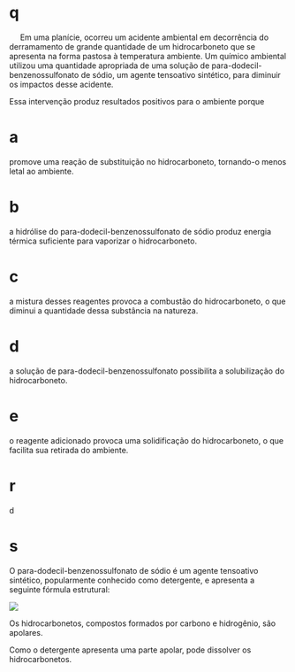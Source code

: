 # q
     Em uma planície, ocorreu um acidente ambiental em decorrência do derramamento de grande quantidade de um hidrocarboneto que se apresenta na forma pastosa à temperatura ambiente. Um químico ambiental utilizou uma quantidade apropriada de uma solução de para-dodecil-benzenossulfonato de sódio, um agente tensoativo sintético, para diminuir os impactos desse acidente.

Essa intervenção produz resultados positivos para o ambiente porque

# a
promove uma reação de substituição no hidrocarboneto, tornando-o menos letal ao ambiente.

# b
a hidrólise do para-dodecil-benzenossulfonato de sódio produz energia térmica suficiente para vaporizar o hidrocarboneto.

# c
a mistura desses reagentes provoca a combustão do hidrocarboneto, o que diminui a quantidade dessa substância na natureza.

# d
a solução de para-dodecil-benzenossulfonato possibilita a solubilização do hidrocarboneto.

# e
o reagente adicionado provoca uma solidificação do hidrocarboneto, o que facilita sua retirada do ambiente.

# r
d

# s
O para-dodecil-benzenossulfonato de sódio é um agente tensoativo sintético, popularmente conhecido como detergente, e apresenta a seguinte fórmula estrutural:

![](https://firebasestorage.googleapis.com/v0/b/firebase-enemio.appspot.com/o/questoes%2F788%2Fa2f7a94f-33eb-3427-9529-86f575fe907f.png?alt=media\&token=ef0614ba-f471-4193-9977-7b75e2530556)

Os hidrocarbonetos, compostos formados por carbono e hidrogênio, são apolares.

Como o detergente apresenta uma parte apolar, pode dissolver os hidrocarbonetos.
